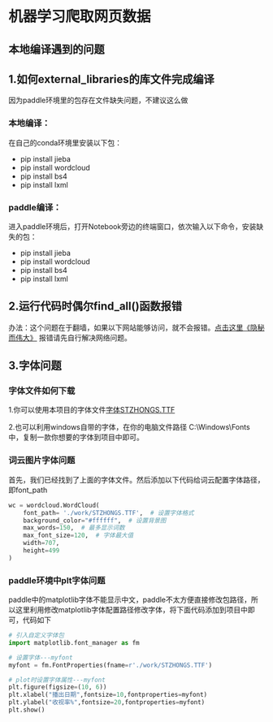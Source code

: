 # 机器学习爬取网页数据

## 本地编译遇到的问题

## 1.如何external_libraries的库文件完成编译

因为paddle环境里的包存在文件缺失问题，不建议这么做

### 本地编译：
在自己的conda环境里安装以下包：
*   pip install jieba
*   pip install wordcloud
*   pip install bs4
*   pip install lxml

### paddle编译：
进入paddle环境后，打开Notebook旁边的终端窗口，依次输入以下命令，安装缺失的包：
*   pip install jieba
*   pip install wordcloud
*   pip install bs4
*   pip install lxml

## 2.运行代码时偶尔find_all()函数报错
办法：这个问题在于翻墙，如果以下网站能够访问，就不会报错。[点击这里《隐秘而伟大》](https://baike.baidu.com/item/%E9%9A%90%E7%A7%98%E8%80%8C%E4%BC%9F%E5%A4%A7/22454129?fr=aladdin) 报错请先自行解决网络问题。

## 3.字体问题
### 字体文件如何下载
1.你可以使用本项目的字体文件[字体STZHONGS.TTF](https://github.com/liuqi34584/crawl/blob/main/work/STZHONGS.TTF)

2.也可以利用windows自带的字体，在你的电脑文件路径 C:\Windows\Fonts 中，复制一款你想要的字体到项目中即可。
### 词云图片字体问题

首先，我们已经找到了上面的字体文件。然后添加以下代码给词云配置字体路径，即font_path

```python
wc = wordcloud.WordCloud(
    font_path= './work/STZHONGS.TTF',  # 设置字体格式
    background_color="#ffffff",  # 设置背景图
    max_words=150,  # 最多显示词数
    max_font_size=120,  # 字体最大值
    width=707,
    height=499
)
```
### paddle环境中plt字体问题

paddle中的matplotlib字体不能显示中文，paddle不太方便直接修改包路径，所以这里利用修改matplotlib字体配置路径修改字体，将下面代码添加到项目中即可，代码如下
```python
# 引入自定义字体包
import matplotlib.font_manager as fm  

# 设置字体---myfont
myfont = fm.FontProperties(fname=r'./work/STZHONGS.TTF') 

# plot时设置字体属性---myfont
plt.figure(figsize=(10, 6))
plt.xlabel("播出日期",fontsize=10,fontproperties=myfont) 
plt.ylabel("收视率%",fontsize=20,fontproperties=myfont) 
plt.show()
```

